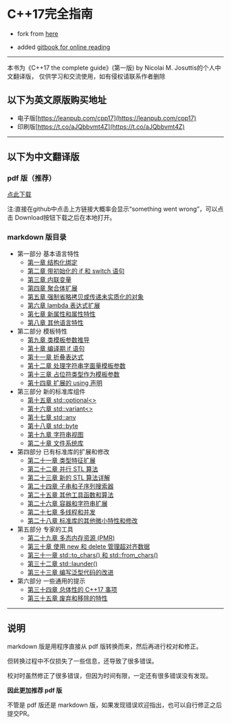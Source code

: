 # C++17完全指南


- fork from [here](https://github.com/MeouSker77/Cpp17)

- added [gitbook for online reading](https://fb-941219.gitbook.io/untitled/)

--------------------------


本书为《C++17 the complete guide》(第一版) by Nicolai M. Josuttis的个人中文翻译版，
仅供学习和交流使用，如有侵权请联系作者删除

## 以下为英文原版购买地址

* 电子版[https://leanpub.com/cpp17](https://leanpub.com/cpp17)
* 印刷版[https://t.co/aJQbbvmt4Z](https://t.co/aJQbbvmt4Z)

---

## 以下为中文翻译版

### pdf 版（推荐）
[点此下载](latex/out/main.pdf)

注:直接在github中点击上方链接大概率会显示“something went wrong”，可以点击
Download按钮下载之后在本地打开。

### markdown 版目录
- 第一部分 基本语言特性
  - [第一章 结构化绑定](markdown/src/ch01.md)
  - [第二章 带初始化的 if 和 switch 语句](markdown/src/ch02.md)
  - [第三章 内联变量](markdown/src/ch03.md)
  - [第四章 聚合体扩展](markdown/src/ch04.md)
  - [第五章 强制省略拷贝或传递未实质化的对象](markdown/src/ch05.md)
  - [第六章 lambda 表达式扩展](markdown/src/ch06.md)
  - [第七章 新属性和属性特性](markdown/src/ch07.md)
  - [第八章 其他语言特性](markdown/src/ch08.md)
- 第二部分 模板特性
  - [第九章 类模板参数推导](markdown/src/ch09.md)
  - [第十章 编译期 if 语句](markdown/src/ch10.md)
  - [第十一章 折叠表达式](markdown/src/ch11.md)
  - [第十二章 处理字符串字面量模板参数](markdown/src/ch12.md)
  - [第十三章 占位符类型作为模板参数](markdown/src/ch13.md)
  - [第十四章 扩展的 using 声明](markdown/src/ch14.md)
- 第三部分 新的标准库组件
  - [第十五章 std::optional<>](markdown/src/ch15.md)
  - [第十六章 std::variant<>](markdown/src/ch16.md)
  - [第十七章 std::any](markdown/src/ch17.md)
  - [第十八章 std::byte](markdown/src/ch18.md)
  - [第十九章 字符串视图](markdown/src/ch19.md)
  - [第二十章 文件系统库](markdown/src/ch20.md)
- 第四部分 已有标准库的扩展和修改
  - [第二十一章 类型特征扩展](markdown/src/ch21.md)
  - [第二十二章 并行 STL 算法](markdown/src/ch22.md)
  - [第二十三章 新的 STL 算法详解](markdown/src/ch23.md)
  - [第二十四章 子串和子序列搜索器](markdown/src/ch24.md)
  - [第二十五章 其他工具函数和算法](markdown/src/ch25.md)
  - [第二十六章 容器和字符串扩展](markdown/src/ch26.md)
  - [第二十七章 多线程和并发](markdown/src/ch27.md)
  - [第二十八章 标准库的其他微小特性和修改](markdown/src/ch28.md)
- 第五部分 专家的工具
  - [第二十九章 多态内存资源 (PMR)](markdown/src/ch29.md)
  - [第三十章 使用 new 和 delete 管理超对齐数据](markdown/src/ch30.md)
  - [第三十一章 std::to_chars() 和 std::from_chars()](markdown/src/ch31.md)
  - [第三十二章 std::launder()](markdown/src/ch32.md)
  - [第三十三章 编写泛型代码的改进](markdown/src/ch33.md)
- 第六部分 一些通用的提示
  - [第三十四章 总体性的 C++17 事项](markdown/src/ch34.md)
  - [第三十五章 废弃和移除的特性](markdown/src/ch35.md)
  
---

## 说明

markdown 版是用程序直接从 pdf 版转换而来，然后再进行校对和修正。

但转换过程中不仅损失了一些信息，还导致了很多错误。

校对时虽然修正了很多错误，但因为时间有限，一定还有很多错误没有发现。

**因此更加推荐 pdf 版**

不管是 pdf 版还是 markdown 版，如果发现错误欢迎指出，也可以自行修正之后提交PR。

